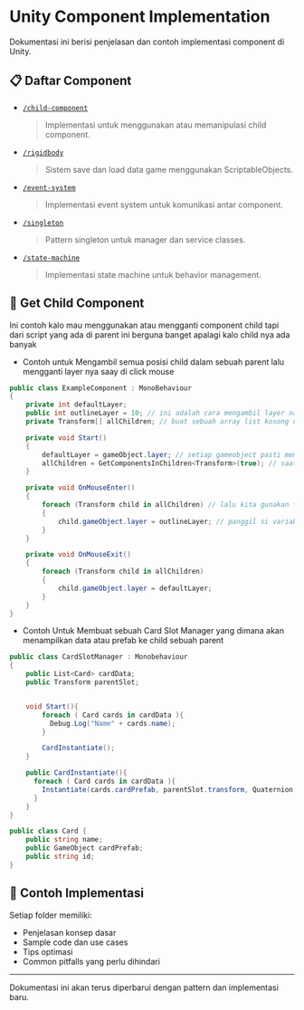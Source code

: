 # Unity Component Implementation

Dokumentasi ini berisi penjelasan dan contoh implementasi component di Unity.

## 📋 Daftar Component

- [`/child-component`](#-child-component)

  > Implementasi untuk menggunakan atau memanipulasi child component.

- [`/rigidbody`](./save-system/)

  > Sistem save dan load data game menggunakan ScriptableObjects.

- [`/event-system`](./event-system/)

  > Implementasi event system untuk komunikasi antar component.

- [`/singleton`](./singleton/)

  > Pattern singleton untuk manager dan service classes.

- [`/state-machine`](./state-machine/)

  > Implementasi state machine untuk behavior management.

## 📝 Get Child Component

Ini contoh kalo mau menggunakan atau mengganti component child tapi dari script yang ada di parent ini berguna banget apalagi kalo child nya ada banyak

- Contoh untuk Mengambil semua posisi child dalam sebuah parent lalu mengganti layer nya saay di click mouse

```csharp
public class ExampleComponent : MonoBehaviour
{
    private int defaultLayer;
    public int outlineLayer = 10; // ini adalah cara mengambil layer namun dengan urutan nya
    private Transform[] allChildren; // buat sebuah array list kosong dimana untuk menampung semua component child

    private void Start()
    {
        defaultLayer = gameObject.layer; // setiap gameobject pasti memiliki layer nah dengan begini maka gamobject yang memiliki script ini akan di ambil layer untuk disimpan
        allChildren = GetComponentsInChildren<Transform>(true); // saat game dimulai maka getcomponents in children akan bekerja dan mengambil semua child dengan true sebagai trigger nya
    }

    private void OnMouseEnter()
    {
        foreach (Transform child in allChildren) // lalu kita gunakan for loop untuk mengganti semua component yang ada di dalam array all children karena kalo gak di for loop gini nanti cuman index 0 doang yang ke ganti
        {
            child.gameObject.layer = outlineLayer; // panggil si variable for loop nya dan ini harus di specified yaitu type nya transform karena all children itu transform
        }
    }

    private void OnMouseExit()
    {
        foreach (Transform child in allChildren)
        {
            child.gameObject.layer = defaultLayer;
        }
    }
}
```

- Contoh Untuk Membuat sebuah Card Slot Manager yang dimana akan menampilkan data atau prefab ke child sebuah parent

```csharp
public class CardSlotManager : Monobehaviour
{
    public List<Card> cardData;
    public Transform parentSlot;


    void Start(){
        foreach ( Card cards in cardData ){
          Debug.Log("Name" + cards.name);
        }

        CardInstantiate();
    }

    public CardInstantiate(){
      foreach ( Card cards in cardData ){
        Instantiate(cards.cardPrefab, parentSlot.transform, Quaternion.identity, parentSlot)
      }
    }
}

public class Card {
    public string name;
    public GameObject cardPrefab;
    public string id;
}
```

## 🚀 Contoh Implementasi

Setiap folder memiliki:

- Penjelasan konsep dasar
- Sample code dan use cases
- Tips optimasi
- Common pitfalls yang perlu dihindari

---

Dokumentasi ini akan terus diperbarui dengan pattern dan implementasi baru.
